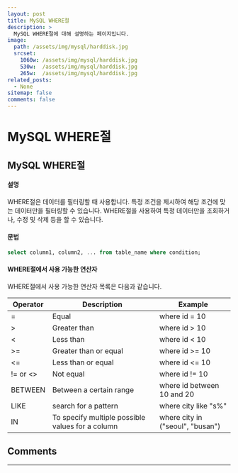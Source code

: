 ```yaml
---
layout: post
title: MySQL WHERE절
description: >
  MySQL WHERE절에 대해 설명하는 페이지입니다.
image: 
  path: /assets/img/mysql/harddisk.jpg
  srcset:
    1060w: /assets/img/mysql/harddisk.jpg
    530w:  /assets/img/mysql/harddisk.jpg
    265w:  /assets/img/mysql/harddisk.jpg
related_posts:
  - None
sitemap: false
comments: false
---
```


# MySQL WHERE절
## MySQL WHERE절

#### 설명
WHERE절은 데이터를 필터링할 때 사용합니다. 특정 조건을 제시하여 해당 조건에 맞는 데이터만을 필터링할 수 있습니다. WHERE절을 사용하여 특정 데이터만을 조회하거나, 수정 및 삭제 등을 할 수 있습니다.

#### 문법
```sql
select column1, column2, ... from table_name where condition;
```

#### WHERE절에서 사용 가능한 연산자
WHERE절에서 사용 가능한 연산자 목록은 다음과 같습니다.

| Operator | Description                                      | Example                          |
|----------|--------------------------------------------------|----------------------------------|
| =        | Equal                                            | where id = 10                    |
| >        | Greater than                                     | where id > 10                    |
| <        | Less than                                        | where id < 10                    |
| >=       | Greater than or equal                            | where id >= 10                   |
| <=       | Less than or equal                               | where id <= 10                   |
| != or <> | Not equal                                        | where id != 10                   |
| BETWEEN  | Between a certain range                          | where id between 10 and 20       |
| LIKE     | search for a pattern                             | where city like "s%"             |
| IN       | To specify multiple possible values for a column | where city in ("seoul", "busan") |

## Comments
<hr />
<script
  src="https://utteranc.es/client.js"
  repo="HyunJinNo/HyunJinNo.github.io"
  issue-term="pathname"
  theme="github-light"
  crossorigin="anonymous"
  async
></script>